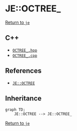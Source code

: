 # JE::OCTREE_

[Return to `je`](/docs/je.md)

## C++

- [`OCTREE_.hpp`](/src/je/OCTREE_.hpp)
- [`OCTREE_.cpp`](/src/je/OCTREE_.cpp)

## References

- [`JE::OCTREE`](/docs/je/OCTREE.md)

## Inheritance

```mermaid
graph TD;
    JE::OCTREE --> JE::OCTREE_
```

[Return to `je`](/docs/je.md)